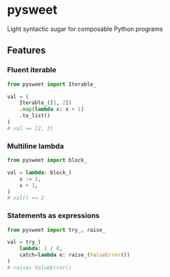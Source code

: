 # pysweet

Light syntactic sugar for composable Python programs

## Features

### Fluent iterable

```python
from pysweet import Iterable_

val = (
    Iterable_([1, 2])
    .map(lambda x: x + 1)
    .to_list()
)
# val == [2, 3]
```

### Multiline lambda

```python
from pysweet import block_

val = lambda: block_(
    x := 1,
    x + 1,
)
# val() == 2
```

### Statements as expressions

```python
from pysweet import try_, raise_

val = try_(
    lambda: 1 / 0,
    catch=lambda e: raise_(ValueError())
)
# raises ValueError()
```
